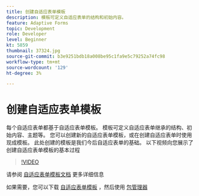 ```yaml
---
title: 创建自适应表单模板
description: 模板可定义自适应表单的结构和初始内容。
feature: Adaptive Forms
topic: Development
role: Developer
level: Beginner
kt: 5859
thumbnail: 37324.jpg
source-git-commit: b3e9251bdb18a008be95c1fa9e5c79252a74fc98
workflow-type: tm+mt
source-wordcount: '129'
ht-degree: 3%

---
```



# 创建自适应表单模板

每个自适应表单都基于自适应表单模板。 模板可定义自适应表单继承的结构、初始内容、主题等。 您可以创建新的自适应表单模板，或在创建自适应表单时使用现成模板。
此处创建的模板是我们今后自适应表单的基础。
以下视频向您展示了创建自适应表单模板的基本过程

>[!VIDEO](https://video.tv.adobe.com/v/37324?quality=12&learn=on)

请参阅 [自适应表单模板文档](https://experienceleague.adobe.com/docs/experience-manager-65/forms/adaptive-forms-advanced-authoring/template-editor.html) 更多详细信息

如果需要，您可以下载 [自适应表单模板](assets/peak-application-template.zip) ，然后使用 [包管理器](http://localhost:4502/crx/packmgr/index.jsp)




